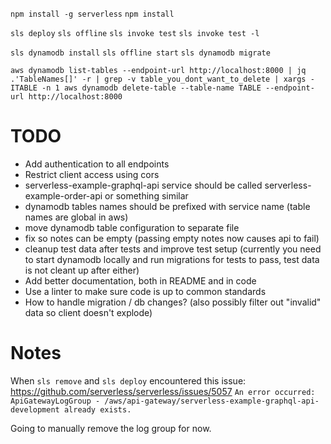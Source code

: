 `npm install -g serverless`
`npm install`

`sls deploy`
`sls offline`
`sls invoke test`
`sls invoke test -l`

`sls dynamodb install`
`sls offline start`
`sls dynamodb migrate`

`aws dynamodb list-tables --endpoint-url http://localhost:8000 | jq .'TableNames[]' -r | grep -v table_you_dont_want_to_delete | xargs -ITABLE -n 1 aws dynamodb delete-table --table-name TABLE --endpoint-url http://localhost:8000`

# TODO
- Add authentication to all endpoints
- Restrict client access using cors
- serverless-example-graphql-api service should be called serverless-example-order-api or something similar
- dynamodb tables names should be prefixed with service name (table names are global in aws)
- move dynamodb table configuration to separate file
- fix so notes can be empty (passing empty notes now causes api to fail)
- cleanup test data after tests and improve test setup (currently you need to start dynamodb locally and run migrations for tests to pass, test data is not cleant up after either)
- Add better documentation, both in README and in code
- Use a linter to make sure code is up to common standards
- How to handle migration / db changes? (also possibly filter out "invalid" data so client doesn't explode)

# Notes
When `sls remove` and `sls deploy` encountered this issue: https://github.com/serverless/serverless/issues/5057
`An error occurred: ApiGatewayLogGroup - /aws/api-gateway/serverless-example-graphql-api-development already exists.`

Going to manually remove the log group for now.

